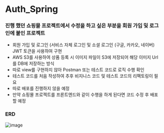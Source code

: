 # Auth_Spring

### 진행 했던 쇼핑몰 프로젝트에서 수정을 하고 싶은 부분을 회원 가입 및 로그인에 붙인 프로젝트

- 회원 가입 및 로그인 (서비스 자체 로그인 및 소셜 로그인 (구글, 카카오, 네이버) JWT 토큰을 사용하여 구현
- AWS S3를 사용하여 상품 등록 시 이미지 파일이 S3에 저장되어 해당 이미지 Url를 DB에 저장하는 방식
- 따로 view를 구현하지 않아 Postman 또는 테스트 코드로 로직 수행 확인
- 테스트 코드를 처음 작성하여 추후 비지니스 코드 및 테스트 코드의 리팩토링이 필요
- 따로 배포를 진행하지 않을 예정
- 만약 쇼핑몰 프로젝트를 프론트엔드와 같이 수행을 하게 된다면 코드 수정 후 배포 할 예정

### ERD

![image](https://github.com/Llimy1/Auth_Spring/assets/122381580/87063d68-99bd-45b8-8abd-65eab5c90d84)
